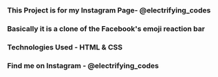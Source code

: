 ### This Project is for my Instagram Page- @electrifying_codes

### Basically it is a clone of the Facebook's emoji reaction bar

### Technologies Used - HTML & CSS

### Find me on Instagram - @electrifying_codes
